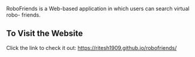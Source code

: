 RoboFriends is a Web-based application in which users can search virtual robo- friends.

## To Visit the Website
Click the link to check it out:
https://ritesh1909.github.io/robofriends/

